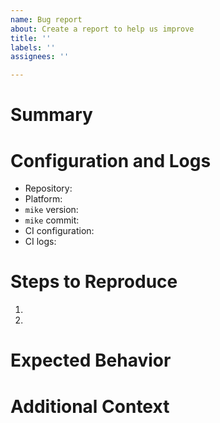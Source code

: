 ```yaml
---
name: Bug report
about: Create a report to help us improve
title: ''
labels: ''
assignees: ''

---
```


# Summary
<!-- A clear and concise description of what the bug is. -->

# Configuration and Logs
<!-- Relevant configuration and logging that shows the bug. THIS SECTION IS REQUIRED. If your project is not open source, please reproduce a minimal open source repository that shows the bug. -->

<!-- Include as many of these as possible. -->
* Repository: <!-- Link to your Git repository. -->
* Platform: <!-- The platform you used when encountering the issue, e.g. "Windows 10" or "Github Actions" -->
* `mike` version: <!-- The version of mike you're using. -->
* `mike` commit: <!-- The commit produced by mike that shows the issue. -->
* CI configuration: <!-- Link to the CI configuration used to run mike. -->
* CI logs: <!-- Link to the logs produced by the CI action that triggered the bug. -->

<!-- Optional; include if relevant. -->
# Steps to Reproduce
1. <!-- Step one -->
2. <!-- Step two... -->

<!-- Optional; include if you provided "Steps to reproduce" above. -->
# Expected Behavior
<!-- A clear and concise description of what you expected to happen. -->

<!-- Optional -->
# Additional Context
<!-- Add any other context about the problem. -->
